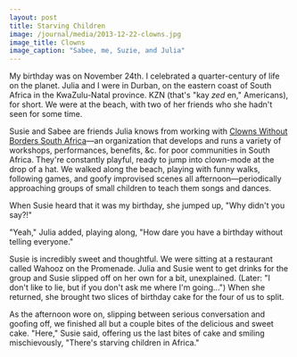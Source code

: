 ```yaml
---
layout: post
title: Starving Children
image: /journal/media/2013-12-22-clowns.jpg
image_title: Clowns
image_caption: "Sabee, me, Suzie, and Julia"
---
```


My birthday was on November 24th. I celebrated a quarter-century of life on the planet. Julia and I were in Durban, on the eastern coast of South Africa in the KwaZulu-Natal province. KZN (that's "kay *zed* en," Americans), for short. We were at the beach, with two of her friends who she hadn't seen for some time.

Susie and Sabee are friends Julia knows from working with [Clowns Without Borders South Africa](http://www.cwbsa.org/)—an organization that develops and runs a variety of workshops, performances, benefits, &c. for poor communities in South Africa. They're constantly playful, ready to jump into clown-mode at the drop of a hat. We walked along the beach, playing with funny walks, following games, and goofy improvised scenes all afternoon—periodically approaching groups of small children to teach them songs and dances.

When Susie heard that it was my birthday, she jumped up, "Why didn't you say?!"

"Yeah," Julia added, playing along, "How dare you have a birthday without telling everyone."

Susie is incredibly sweet and thoughtful. We were sitting at a restaurant called Wahooz on the Promenade. Julia and Susie went to get drinks for the group and Susie slipped off on her own for a bit, unexplained. (Later: "I don't like to lie, but if you don't ask me where I'm going...") When she returned, she brought two slices of birthday cake for the four of us to split.

As the afternoon wore on, slipping between serious conversation and goofing off, we finished all but a couple bites of the delicious and sweet cake. "Here," Susie said, offering us the last bites of cake and smiling mischievously, "There's starving children in Africa."
